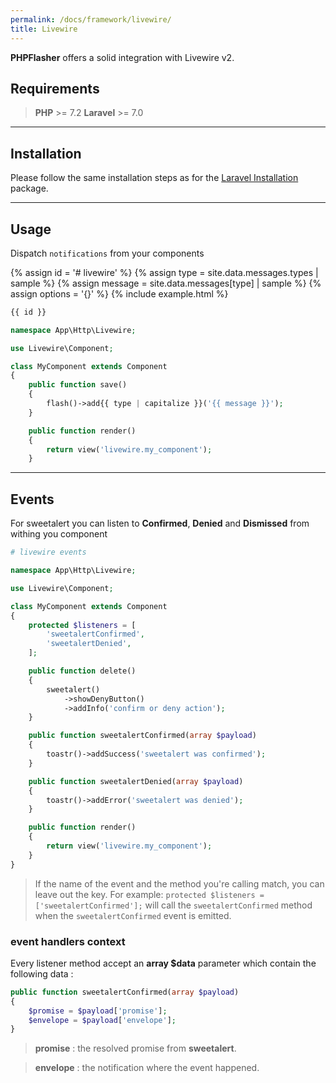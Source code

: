 ```yaml
---
permalink: /docs/framework/livewire/
title: Livewire
---
```


**<span class="text-indigo-900">PHP<span class="text-indigo-500">Flasher</span></span>** offers a solid integration with Livewire v2.

## <i class="fa-duotone fa-list-radio"></i> Requirements

> <i class="fa-brands fa-php fa-2xl text-blue-900 mr-1 mb-1"></i> **PHP** >= 7.2
> <i class="fa-brands fa-laravel fa-2xl text-red-900 mr-1 ml-4"></i> **Laravel** >= 7.0

---

## <i class="fa-duotone fa-list-radio"></i> Installation

Please follow the same installation steps as for the [Laravel Installation](/docs/framework/laravel) package.

---

## <i class="fa-duotone fa-list-radio"></i> Usage

Dispatch `notifications` from your components

{% assign id = '# livewire' %}
{% assign type = site.data.messages.types | sample %}
{% assign message = site.data.messages[type] | sample %}
{% assign options = '{}' %}
{% include example.html %}

```php
{{ id }}

namespace App\Http\Livewire;

use Livewire\Component;

class MyComponent extends Component
{
    public function save()
    {
        flash()->add{{ type | capitalize }}('{{ message }}');
    }

    public function render()
    {
        return view('livewire.my_component');
    }
```

---

## <i class="fa-duotone fa-list-radio"></i> Events

For sweetalert you can listen to **Confirmed**, **Denied** and **Dismissed** from withing you component

<script type="text/javascript">
    messages["# livewire events"] = {
        handler: "sweetalert",
        type: "info",
        message: "confirm or deny action",
        options: { 
            showDenyButton: true,
            preConfirm: function() {
                toastr.success('sweetalert was confirmed');
            },
            preDeny: function() {
                toastr.error('sweetalert was denied');
            },
        },
    };
</script>

```php
# livewire events

namespace App\Http\Livewire;

use Livewire\Component;

class MyComponent extends Component
{
    protected $listeners = [
        'sweetalertConfirmed',
        'sweetalertDenied',
    ];

    public function delete()
    {
        sweetalert()
            ->showDenyButton()
            ->addInfo('confirm or deny action');
    }

    public function sweetalertConfirmed(array $payload)
    {
        toastr()->addSuccess('sweetalert was confirmed');
    }

    public function sweetalertDenied(array $payload)
    {
        toastr()->addError('sweetalert was denied');
    }

    public function render()
    {
        return view('livewire.my_component');
    }
}
```

> If the name of the event and the method you're calling match, you can leave out the key. For example: `protected $listeners = ['sweetalertConfirmed'];` will call the `sweetalertConfirmed` method when the `sweetalertConfirmed` event is emitted.

### <i class="fa-duotone fa-list-radio"></i> event handlers context

Every listener method accept an **array $data** parameter which contain the following data :

```php
public function sweetalertConfirmed(array $payload)
{
    $promise = $payload['promise'];
    $envelope = $payload['envelope'];
}
```

> **promise** : the resolved promise from **sweetalert**.

> **envelope** : the notification where the event happened.
